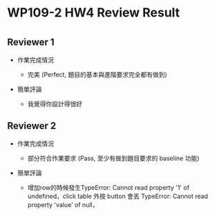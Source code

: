 
WP109-2 HW4 Review Result
=========================

# 

## Reviewer 1
- 作業完成情況
	- 完美 (Perfect, 題目的基本與進階要求完全都有做到)

- 簡單評論
	- 我覺得你設計得很好


## Reviewer 2
- 作業完成情況
	- 部分符合作業要求 (Pass, 至少有做到題目要求的 baseline 功能)

- 簡單評論
	- 增加row的時候發生TypeError: Cannot read property '1' of undefined，click table 外按 button 會丟 TypeError: Cannot read property 'value' of null，

